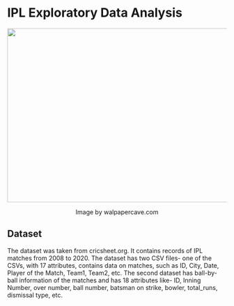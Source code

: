 # IPL Exploratory Data Analysis

<p align="center">
<img src="https://wallpapercave.com/wp/wp4059913.jpg" data-canonical-src="https://wallpapercave.com/wp/wp4059913.jpg" width="700" height="400" />
</p>

<p align="center">
  Image by walpapercave.com
</p>

## Dataset
The dataset was taken from cricsheet.org. It contains records of IPL matches from 2008 to 2020. The dataset has two CSV files- one of the CSVs, with 17 attributes, contains data on matches, such as ID, City, Date, Player of the Match, Team1, Team2, etc. The second dataset has ball-by-ball information of the matches and has 18 attributes like- ID, Inning Number, over number, ball number, batsman on strike, bowler, total_runs, dismissal type, etc.
